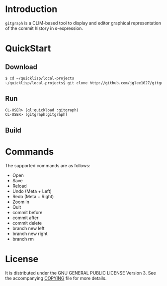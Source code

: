 # Introduction

`gitgraph` is a CLIM-based tool to display and editor graphical representation
of the commit history in s-expression.

# QuickStart

## Download

```bash
$ cd ~/quicklisp/local-projects
~/quicklisp/local-projects$ git clone http://github.com/jglee1027/gitgraph.git
```

## Run

```lisp
CL-USER> (ql:quickload :gitgraph)
CL-USER> (gitgraph:gitgraph)
```

## Build

# Commands
The supported commands are as follows:

- Open
- Save
- Reload
- Undo (Meta + Left)
- Redo (Meta + Right)
- Zoom in
- Quit
- commit before
- commit after
- commit delete
- branch new left
- branch new right
- branch rm

# License

It is distributed under the GNU GENERAL PUBLIC LICENSE Version 3.  See the
accompanying [COPYING](COPYING) file for more details.
